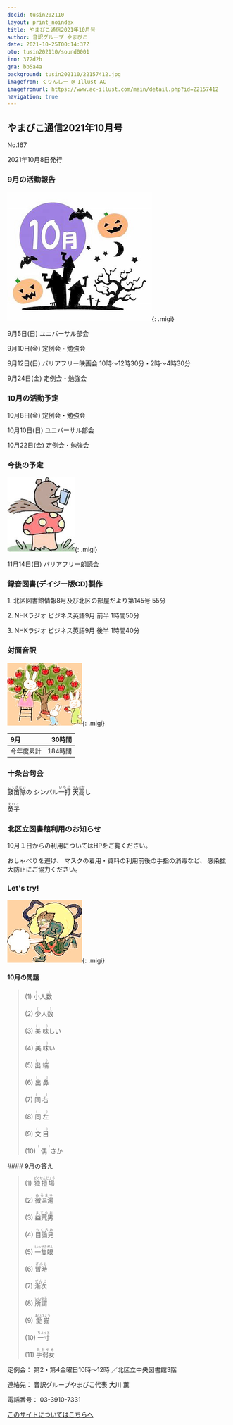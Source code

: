 ```yaml
---
docid: tusin202110
layout: print_noindex
title: やまびこ通信2021年10月号
author: 音訳グループ やまびこ
date: 2021-10-25T00:14:37Z
oto: tusin202110/sound0001
iro: 372d2b
gra: bb5a4a
background: tusin202110/22157412.jpg
imagefrom: くりんしー @ Illust AC
imagefromurl: https://www.ac-illust.com/main/detail.php?id=22157412
navigation: true
---
```



## <span data-dur="4.21" data-begin="2.750" id="xmri_0001" markdown="1">やまびこ通信2021年10月号</span>

<span data-dur="2.551" data-begin="6.960" id="xmri_0002" markdown="1">No.167</span>

<span data-dur="5.578" data-begin="9.511" id="xmri_0003" markdown="1">2021年10月8日発行</span>


### <span data-dur="3.245" data-begin="20.114" id="xmri_0006" markdown="1">9月の活動報告</span>

![cut1](media/tusin202110/cut1.jpg){: .migi}

<span data-dur="1.894" data-begin="25.209" id="xmri_0008" markdown="1">9月5日(日)</span>
<span data-dur="2.504" data-begin="27.103" id="xmri_0009" markdown="1">ユニバーサル部会</span>

<span data-dur="1.887" data-begin="29.607" id="xmri_000A" markdown="1">9月10日(金)</span>
<span data-dur="2.986" data-begin="31.494" id="xmri_000B" markdown="1">定例会・勉強会</span>

<span data-dur="2.173" data-begin="34.480" id="xmri_000C" markdown="1">9月12日(日)</span>
<span data-dur="6.292" data-begin="36.653" id="xmri_000D" markdown="1">バリアフリー映画会 10時～12時30分・2時～4時30分</span>

<span data-dur="2.236" data-begin="42.945" id="xmri_000E" markdown="1">9月24日(金)</span>
<span data-dur="4.386" data-begin="45.181" id="xmri_000F" markdown="1">定例会・勉強会</span>


### <span data-dur="3.251" data-begin="49.567" id="xmri_0010" markdown="1">10月の活動予定</span>

<span data-dur="2.024" data-begin="52.818" id="xmri_0011" markdown="1">10月8日(金)</span>
<span data-dur="2.986" data-begin="54.842" id="xmri_0012" markdown="1">定例会・勉強会</span>

<span data-dur="2.054" data-begin="57.828" id="xmri_0013" markdown="1">10月10日(日)</span>
<span data-dur="2.504" data-begin="59.882" id="xmri_0014" markdown="1">ユニバーサル部会</span>

<span data-dur="2.391" data-begin="62.386" id="xmri_0015" markdown="1">10月22日(金)</span>
<span data-dur="4.386" data-begin="64.777" id="xmri_0016" markdown="1">定例会・勉強会</span>


### <span data-dur="2.63" data-begin="69.163" id="xmri_0017" markdown="1">今後の予定</span>

![cut2](media/tusin202110/cut2.jpg){: .migi}

<span data-dur="2.516" data-begin="73.643" id="xmri_0019" markdown="1">11月14日(日)</span>
<span data-dur="4.183" data-begin="76.159" id="xmri_001A" markdown="1">バリアフリー朗読会</span>


### <span data-dur="4.728" data-begin="80.342" id="xmri_001B" markdown="1">録音図書(デイジー版CD)製作</span>



<span data-dur="0.815" data-begin="86.689" id="xmri_001D" markdown="1">1. </span>
<span data-dur="5.546" data-begin="87.504" id="xmri_001E" markdown="1">北区図書館情報8月及び北区の部屋だより第145号</span>
<span data-dur="2.196" data-begin="93.050" id="xmri_001F" markdown="1">55分</span>

<span data-dur="0.704" data-begin="95.246" id="xmri_0020" markdown="1">2. </span>
<span data-dur="3.916" data-begin="95.950" id="xmri_0021" markdown="1">NHKラジオ ビジネス英語9月 前半</span>
<span data-dur="2.601" data-begin="99.866" id="xmri_0022" markdown="1">1時間50分</span>

<span data-dur="0.871" data-begin="102.467" id="xmri_0023" markdown="1">3. </span>
<span data-dur="3.883" data-begin="103.338" id="xmri_0024" markdown="1">NHKラジオ ビジネス英語9月 後半</span>
<span data-dur="4.067" data-begin="107.221" id="xmri_0025" markdown="1">1時間40分</span>


### <span data-dur="2.666" data-begin="111.288" id="xmri_0026" markdown="1">対面音訳</span>

![cut3](media/tusin202110/cut3.jpg){: .migi}

<span data-dur="0.972" data-begin="115.804" id="xmri_0028" markdown="1">9月</span>|<span data-dur="2.27" data-begin="116.776" id="xmri_0029" markdown="1">30時間</span>
|:---|---:|
<span data-dur="1.59" data-begin="119.046" id="xmri_002A" markdown="1">今年度累計</span>|<span data-dur="4.079" data-begin="120.636" id="xmri_002B" markdown="1">184時間</span>


### <span data-dur="2.768" data-begin="124.715" id="xmri_002C" markdown="1">十条台句会</span>

<span data-dur="9.306" data-begin="127.483" id="xmri_002D" markdown="1"><ruby>鼓笛隊<rp>(</rp><rt>こてきたい</rt><rp>)</rp></ruby>の シンバル<ruby>一打<rp>(</rp><rt>いちだ</rt><rp>)</rp>
 </ruby><ruby>天<rp>(</rp><rt>てん</rt><rp>)</rp></ruby><ruby>高<rp>(</rp><rt>たか</rt><rp>)</rp></ruby>し</span>


<span data-dur="3.257" data-begin="136.789" id="xmri_002E" markdown="1" class="haigo"><ruby>英子<rp>(</rp><rt>えいこ</rt><rp>)</rp></ruby></span>


### <span data-dur="4.024" data-begin="140.046" id="xmri_002F" markdown="1">北区立図書館利用のお知らせ</span>

<span data-dur="5.976" data-begin="144.070" id="xmri_0030" markdown="1">10月１日からの利用についてはHPをご覧ください。</span>

<span data-dur="1.452" data-begin="150.046" id="xmri_0031" markdown="1">おしゃべりを避け、</span>
<span data-dur="4.362" data-begin="151.498" id="xmri_0032" markdown="1">マスクの着用・資料の利用前後の手指の消毒など、</span>
<span data-dur="5.044" data-begin="155.860" id="xmri_0033" markdown="1">感染拡大防止にご協力ください。</span>


### <span data-dur="2.449" data-begin="161.404" id="xmri_0035" markdown="1">Let's try!</span>

![cut4](media/tusin202110/cut4.jpg){: .migi}


#### <span data-dur="2.799" data-begin="165.703" id="xmri_0037" markdown="1">10月の問題</span>





<blockquote markdown="1">
(1) <ruby>小人数<rp>(</rp><rt>（　　　）</rt><rp>)</rp></ruby>

(2) <ruby>少人数<rp>(</rp><rt>（　　　）</rt><rp>)</rp></ruby>

(3) <ruby>美味<rp>(</rp><rt>（　　　）</rt><rp>)</rp></ruby>しい

(4) <ruby>美味<rp>(</rp><rt>（　　　）</rt><rp>)</rp></ruby>い

(5) <ruby>出端<rp>(</rp><rt>（　　　）</rt><rp>)</rp></ruby>

(6) <ruby>出鼻<rp>(</rp><rt>（　　　）</rt><rp>)</rp></ruby>

(7) <ruby>同右<rp>(</rp><rt>（　　　）</rt><rp>)</rp></ruby>

(8) <ruby>同左<rp>(</rp><rt>（　　　）</rt><rp>)</rp></ruby>

(9) <ruby>文目<rp>(</rp><rt>（　　　）</rt><rp>)</rp></ruby>

(10) <ruby>偶<rp>(</rp><rt>（　　　）</rt><rp>)</rp></ruby>さか


</blockquote>
#### <span data-dur="2.644" data-begin="173.027" id="xmri_0039" markdown="1">9月の答え</span>

<blockquote markdown="1">
<span data-dur="1.178" data-begin="175.671" id="xmri_003A" markdown="1">(1) </span>
<span data-dur="2.56" data-begin="176.849" id="xmri_003B" markdown="1"><ruby>独擅場<rp>(</rp><rt>どくせんじょう</rt><rp>)</rp></ruby></span>

<span data-dur="1.017" data-begin="179.409" id="xmri_003C" markdown="1">(2) </span>
<span data-dur="2.308" data-begin="180.426" id="xmri_003D" markdown="1"><ruby>微温湯<rp>(</rp><rt>ぬるまゆ</rt><rp>)</rp></ruby></span>

<span data-dur="1.144" data-begin="182.734" id="xmri_003E" markdown="1">(3) </span>
<span data-dur="2.262" data-begin="183.878" id="xmri_003F" markdown="1"><ruby>益荒男<rp>(</rp><rt>ますらお</rt><rp>)</rp></ruby></span>

<span data-dur="1.118" data-begin="186.140" id="xmri_0040" markdown="1">(4) </span>
<span data-dur="2.263" data-begin="187.258" id="xmri_0041" markdown="1"><ruby>目論見<rp>(</rp><rt>もくろみ</rt><rp>)</rp></ruby></span>

<span data-dur="1.046" data-begin="189.521" id="xmri_0042" markdown="1">(5) </span>
<span data-dur="2.443" data-begin="190.567" id="xmri_0043" markdown="1"><ruby>一隻眼<rp>(</rp><rt>いっせきがん</rt><rp>)</rp></ruby></span>

<span data-dur="1.177" data-begin="193.010" id="xmri_0044" markdown="1">(6) </span>
<span data-dur="2.171" data-begin="194.187" id="xmri_0045" markdown="1"><ruby>暫時<rp>(</rp><rt>ざんじ</rt><rp>)</rp></ruby></span>

<span data-dur="1.17" data-begin="196.358" id="xmri_0046" markdown="1">(7) </span>
<span data-dur="2.153" data-begin="197.528" id="xmri_0047" markdown="1"><ruby>漸次<rp>(</rp><rt>ぜんじ</rt><rp>)</rp></ruby></span>

<span data-dur="1.211" data-begin="199.681" id="xmri_0048" markdown="1">(8) </span>
<span data-dur="2.181" data-begin="200.892" id="xmri_0049" markdown="1"><ruby>所謂<rp>(</rp><rt>いわゆる</rt><rp>)</rp></ruby></span>

<span data-dur="1.197" data-begin="203.073" id="xmri_004A" markdown="1">(9) </span>
<span data-dur="2.248" data-begin="204.270" id="xmri_004B" markdown="1"><ruby>愛猫<rp>(</rp><rt>あいびょう</rt><rp>)</rp></ruby></span>

<span data-dur="1.137" data-begin="206.518" id="xmri_004C" markdown="1">(10) </span>
<span data-dur="2.165" data-begin="207.655" id="xmri_004D" markdown="1"><ruby>一寸<rp>(</rp><rt>ちょっと</rt><rp>)</rp></ruby></span>

<span data-dur="1.434" data-begin="209.820" id="xmri_004E" markdown="1">(11) </span>
<span data-dur="2.258" data-begin="211.254" id="xmri_004F" markdown="1"><ruby>手弱女<rp>(</rp><rt>たおやめ</rt><rp>)</rp></ruby></span>

</blockquote>


<span data-dur="1.205" data-begin="213.512" id="xmri_0050" markdown="1">定例会：</span>
<span data-dur="3.237" data-begin="214.717" id="xmri_0051" markdown="1">第2・第4金曜日10時～12時</span>
<span data-dur="3.048" data-begin="217.954" id="xmri_0052" markdown="1">／北区立中央図書館3階</span>  

<span data-dur="1.318" data-begin="221.002" id="xmri_0053" markdown="1">連絡先：</span>
<span data-dur="3.965" data-begin="222.320" id="xmri_0054" markdown="1">音訳グループやまびこ代表 大川 薫</span>  

<span data-dur="1.409" data-begin="226.285" id="xmri_0055" markdown="1">電話番号：</span>
<span data-dur="4.305" data-begin="227.694" id="xmri_0056" markdown="1">03-3910-7331</span>  

<a data-dur="5.93" data-begin="231.999" id="xmri_0057" markdown="1" href="mailto:ymbk2016ml@gmail.com?Subject=やまびこウェブサイトについて">このサイトについてはこちらへ</a>


